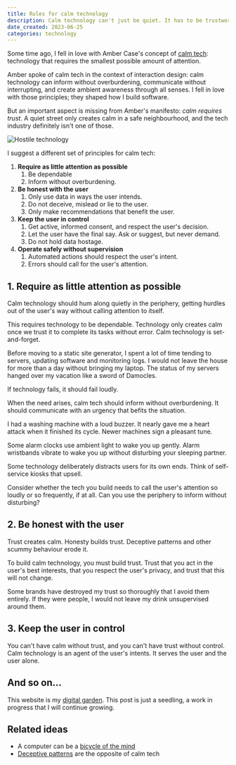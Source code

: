```yaml
---
title: Rules for calm technology
description: Calm technology can't just be quiet. It has to be trustworthy.
date_created: 2023-06-25
categories: technology
---
```


Some time ago, I fell in love with Amber Case's concept of [calm tech](https://calmtech.com/): technology that requires the smallest possible amount of attention.

Amber spoke of calm tech in the context of interaction design: calm technology can inform without overburdening, communicate without interrupting, and create ambient awareness through all senses. I fell in love with those principles; they shaped how I build software.

But an important aspect is missing from Amber's manifesto: *calm requires trust*. A quiet street only creates calm in a safe neighbourhood, and the tech industry definitely isn't one of those.

![Hostile technology](/images/illustrations/hostile-tech.png)

I suggest a different set of principles for calm tech:

1. **Require as little attention as possible**
    1. Be dependable
    2. Inform without overburdening.
2. **Be honest with the user**
    1. Only use data in ways the user intends.
    2. Do not deceive, mislead or lie to the user.
    3. Only make recommendations that benefit the user.
3. **Keep the user in control**
    1. Get active, informed consent, and respect the user's decision.
    2. Let the user have the final say. Ask or suggest, but never demand.
    3. Do not hold data hostage.
4. **Operate safely without supervision**
    1. Automated actions should respect the user's intent.
    2. Errors should call for the user's attention.

## 1. Require as little attention as possible

Calm technology should hum along quietly in the periphery, getting hurdles out of the user's way without calling attention to itself.

This requires technology to be dependable. Technology only creates calm once we trust it to complete its tasks without error. Calm technology is set-and-forget.

Before moving to a static site generator, I spent a lot of time tending to servers, updating software and monitoring logs. I would not leave the house for more than a day without bringing my laptop. The status of my servers hanged over my vacation like a sword of Damocles.

If technology fails, it should fail loudly.

When the need arises, calm tech should inform without overburdening. It should communicate with an urgency that befits the situation.

I had a washing machine with a loud buzzer. It nearly gave me a heart attack when it finished its cycle. Newer machines sign a pleasant tune.

Some alarm clocks use ambient light to wake you up gently. Alarm wristbands vibrate to wake you up without disturbing your sleeping partner.

Some technology deliberately distracts users for its own ends. Think of self-service kiosks that upsell.

Consider whether the tech you build needs to call the user's attention so loudly or so frequently, if at all. Can you use the periphery to inform without disturbing?

## 2. Be honest with the user

Trust creates calm. Honesty builds trust. Deceptive patterns and other scummy behaviour erode it.

To build calm technology, you must build trust. Trust that you act in the user's best interests, that you respect the user's privacy, and trust that this will not change.

Some brands have destroyed my trust so thoroughly that I avoid them entirely. If they were people, I would not leave my drink unsupervised around them.

## 3. Keep the user in control

You can't have calm without trust, and you can't have trust without control. Calm technology is an agent of the user's intents. It serves the user and the user alone.

## And so on...

This website is my [digital garden](/blog/digital-gardening). This post is just a seedling, a work in progress that I will continue growing.

## Related ideas

- A computer can be a [bicycle of the mind](https://www.youtube.com/watch?v=W5o7umYvqlw)
- [Deceptive patterns](https://www.deceptive.design/types) are the opposite of calm tech